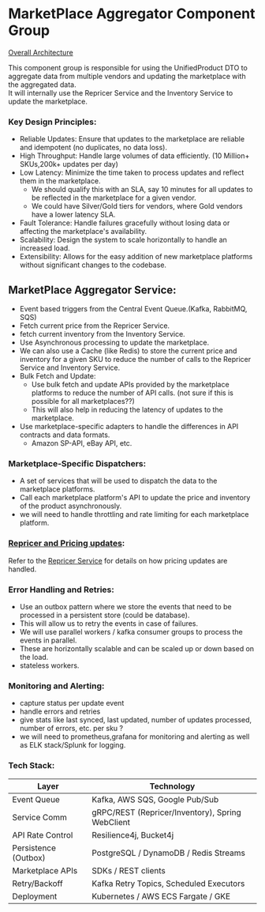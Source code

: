 # MarketPlace Aggregator Component Group
[Overall Architecture](./marketplace.txt)

This component group is responsible for using the UnifiedProduct DTO to aggregate data from multiple vendors and
updating the marketplace with the aggregated data.
</br> It will internally use the Repricer Service and the Inventory Service to update the marketplace.

### Key Design Principles:

- Reliable Updates: Ensure that updates to the marketplace are reliable and idempotent (no duplicates, no data loss).
- High Throughput: Handle large volumes of data efficiently. (10 Million+ SKUs,200k+ updates per day)
- Low Latency: Minimize the time taken to process updates and reflect them in the marketplace.
    - We should qualify this with an SLA, say 10 minutes for all updates to be reflected in the marketplace for a given
      vendor.
    - We could have Silver/Gold tiers for vendors, where Gold vendors have a lower latency SLA.
- Fault Tolerance: Handle failures gracefully without losing data or affecting the marketplace's availability.
- Scalability: Design the system to scale horizontally to handle an increased load.
- Extensibility: Allows for the easy addition of new marketplace platforms without significant changes to the codebase.

## **MarketPlace Aggregator Service**:

- Event based triggers from the Central Event Queue.(Kafka, RabbitMQ, SQS)
- Fetch current price from the Repricer Service.
- fetch current inventory from the Inventory Service.
- Use Asynchronous processing to update the marketplace.
- We can also use a Cache (like Redis) to store the current price and inventory for a given SKU to reduce the number of
  calls to the Repricer Service and Inventory Service.
- Bulk Fetch and Update:
    - Use bulk fetch and update APIs provided by the marketplace platforms to reduce the number of API calls. (not sure
      if this is possible for all marketplaces??)
    - This will also help in reducing the latency of updates to the marketplace.
- Use marketplace-specific adapters to handle the differences in API contracts and data formats.
    - Amazon SP-API, eBay API, etc.

### **Marketplace-Specific Dispatchers**:

- A set of services that will be used to dispatch the data to the marketplace platforms.
- Call each marketplace platform's API to update the price and inventory of the product asynchronously.
- we will need to handle throttling and rate limiting for each marketplace platform.

### **[Repricer and Pricing updates](./Repricer.md)**:
Refer to the [Repricer Service](./Repricer.md) for details on how pricing updates are handled.

### **Error Handling and Retries**:

- Use an outbox pattern where we store the events that need to be processed in a persistent store (could be database).
- This will allow us to retry the events in case of failures.
- We will use parallel workers / kafka consumer groups to process the events in parallel.
- These are horizontally scalable and can be scaled up or down based on the load.
- stateless workers.

### **Monitoring and Alerting**:
- capture status per update event 
- handle errors and retries
- give stats like last synced, last updated, number of updates processed, number of errors, etc. per sku ?
- we will need to prometheus,grafana for monitoring and alerting as well as ELK stack/Splunk for logging.

### **Tech Stack**:
| Layer                | Technology                                       |
| -------------------- |--------------------------------------------------|
| Event Queue          | Kafka, AWS SQS, Google Pub/Sub                   |
| Service Comm         | gRPC/REST (Repricer/Inventory), Spring WebClient |
| API Rate Control     | Resilience4j, Bucket4j                           |
| Persistence (Outbox) | PostgreSQL / DynamoDB / Redis Streams            |
| Marketplace APIs     | SDKs / REST clients                              |
| Retry/Backoff        | Kafka Retry Topics, Scheduled Executors          |
| Deployment           | Kubernetes / AWS ECS Fargate / GKE               |
